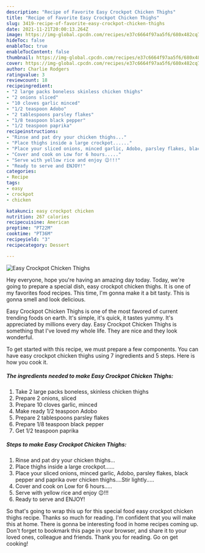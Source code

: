 ```yaml
---
description: "Recipe of Favorite Easy Crockpot Chicken Thighs"
title: "Recipe of Favorite Easy Crockpot Chicken Thighs"
slug: 3419-recipe-of-favorite-easy-crockpot-chicken-thighs
date: 2021-11-21T20:00:13.264Z
image: https://img-global.cpcdn.com/recipes/e37c6664f97aa5f6/680x482cq70/easy-crockpot-chicken-thighs-recipe-main-photo.jpg
hideToc: false
enableToc: true
enableTocContent: false
thumbnail: https://img-global.cpcdn.com/recipes/e37c6664f97aa5f6/680x482cq70/easy-crockpot-chicken-thighs-recipe-main-photo.jpg
cover: https://img-global.cpcdn.com/recipes/e37c6664f97aa5f6/680x482cq70/easy-crockpot-chicken-thighs-recipe-main-photo.jpg
author: Charlie Rodgers
ratingvalue: 3
reviewcount: 18
recipeingredient:
- "2 large packs boneless skinless chicken thighs"
- "2 onions sliced"
- "10 cloves garlic minced"
- "1/2 teaspoon Adobo"
- "2 tablespoons parsley flakes"
- "1/8 teaspoon black pepper"
- "1/2 teaspoon paprika"
recipeinstructions:
- "Rinse and pat dry your chicken thighs..."
- "Place thighs inside a large crockpot......"
- "Place your sliced onions, minced garlic, Adobo, parsley flakes, black pepper and paprika over chicken thighs....Stir lightly....."
- "Cover and cook on Low for 6 hours....."
- "Serve with yellow rice and enjoy 😉!!!"
- "Ready to serve and ENJOY!"
categories:
- Recipe
tags:
- easy
- crockpot
- chicken

katakunci: easy crockpot chicken 
nutrition: 267 calories
recipecuisine: American
preptime: "PT22M"
cooktime: "PT36M"
recipeyield: "3"
recipecategory: Dessert

---
```



![Easy Crockpot Chicken Thighs](https://img-global.cpcdn.com/recipes/e37c6664f97aa5f6/680x482cq70/easy-crockpot-chicken-thighs-recipe-main-photo.jpg)

Hey everyone, hope you're having an amazing day today. Today, we're going to prepare a special dish, easy crockpot chicken thighs. It is one of my favorites food recipes. This time, I'm gonna make it a bit tasty. This is gonna smell and look delicious.

Easy Crockpot Chicken Thighs is one of the most favored of current trending foods on earth. It's simple, it's quick, it tastes yummy. It's appreciated by millions every day. Easy Crockpot Chicken Thighs is something that I've loved my whole life. They are nice and they look wonderful.




To get started with this recipe, we must prepare a few components. You can have easy crockpot chicken thighs using 7 ingredients and 5 steps. Here is how you cook it.

<!--inarticleads1-->

##### The ingredients needed to make Easy Crockpot Chicken Thighs:

1. Take 2 large packs boneless, skinless chicken thighs
1. Prepare 2 onions, sliced
1. Prepare 10 cloves garlic, minced
1. Make ready 1/2 teaspoon Adobo
1. Prepare 2 tablespoons parsley flakes
1. Prepare 1/8 teaspoon black pepper
1. Get 1/2 teaspoon paprika




<!--inarticleads2-->

##### Steps to make Easy Crockpot Chicken Thighs:

1. Rinse and pat dry your chicken thighs...
1. Place thighs inside a large crockpot......
1. Place your sliced onions, minced garlic, Adobo, parsley flakes, black pepper and paprika over chicken thighs....Stir lightly.....
1. Cover and cook on Low for 6 hours.....
1. Serve with yellow rice and enjoy 😉!!!
1. Ready to serve and ENJOY!



So that's going to wrap this up for this special food easy crockpot chicken thighs recipe. Thanks so much for reading. I'm confident that you will make this at home. There is gonna be interesting food in home recipes coming up. Don't forget to bookmark this page in your browser, and share it to your loved ones, colleague and friends. Thank you for reading. Go on get cooking!
